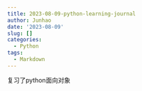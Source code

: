 ```yaml
---
title: 2023-08-09-python-learning-journal
author: Junhao
date: '2023-08-09'
slug: []
categories:
  - Python
tags:
  - Markdown
---
```

  复习了python面向对象